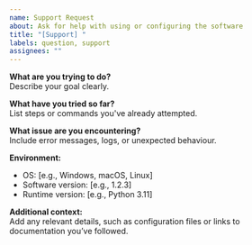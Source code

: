 ```yaml
---
name: Support Request
about: Ask for help with using or configuring the software
title: "[Support] "
labels: question, support
assignees: ""
---
```


**What are you trying to do?**  
Describe your goal clearly.

**What have you tried so far?**  
List steps or commands you've already attempted.

**What issue are you encountering?**  
Include error messages, logs, or unexpected behaviour.

**Environment:**

- OS: [e.g., Windows, macOS, Linux]
- Software version: [e.g., 1.2.3]
- Runtime version: [e.g., Python 3.11]

**Additional context:**  
Add any relevant details, such as configuration files or links to documentation you’ve followed.
